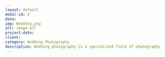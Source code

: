 ```yaml
---
layout: default
modal-id: 2
date: 
img: Wedding.png
alt: image-alt
project-date: 
client: 
category: Wedding Photography
description: Wedding photography is a specialized field of photography focused on documenting all aspects of a wedding day, from pre-wedding events like engagement sessions to the ceremony and reception. It encompasses various styles, including portraiture, photojournalism, and still-life, to capture the day's events and create lasting memories for the couple.
---
```

